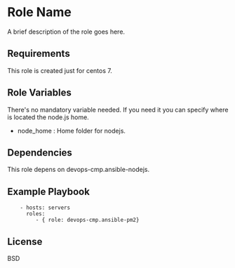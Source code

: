 Role Name
=========

A brief description of the role goes here.

Requirements
------------

This role is created just for centos 7.

Role Variables
--------------

There's no mandatory variable needed. If you need it you can specify where is located the node.js home.

- node_home : Home folder for nodejs.

Dependencies
------------

This role depens on devops-cmp.ansible-nodejs.

Example Playbook
----------------

```
    - hosts: servers
      roles:
         - { role: devops-cmp.ansible-pm2}
```
License
-------

BSD
